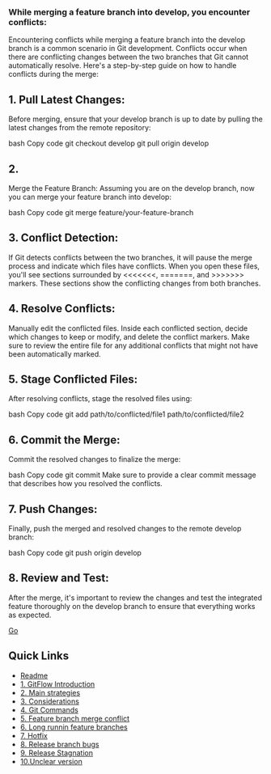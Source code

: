 ### While merging a feature branch into develop, you encounter conflicts: 

Encountering conflicts while merging a feature branch into the develop branch is a common scenario in Git development. Conflicts occur when there are conflicting changes between the two branches that Git cannot automatically resolve. Here's a step-by-step guide on how to handle conflicts during the merge:

## 1. Pull Latest Changes: 

Before merging, ensure that your develop branch is up to date by pulling the latest changes from the remote repository:

bash
Copy code
git checkout develop
git pull origin develop

## 2. 

Merge the Feature Branch: Assuming you are on the develop branch, now you can merge your feature branch into develop:

bash
Copy code
git merge feature/your-feature-branch

## 3. Conflict Detection: 

If Git detects conflicts between the two branches, it will pause the merge process and indicate which files have conflicts. When you open these files, you'll see sections surrounded by <<<<<<<, =======, and >>>>>>> markers. These sections show the conflicting changes from both branches.

## 4. Resolve Conflicts:

Manually edit the conflicted files. Inside each conflicted section, decide which changes to keep or modify, and delete the conflict markers.
Make sure to review the entire file for any additional conflicts that might not have been automatically marked.

## 5. Stage Conflicted Files: 

After resolving conflicts, stage the resolved files using:

bash
Copy code
git add path/to/conflicted/file1 path/to/conflicted/file2

## 6. Commit the Merge: 
Commit the resolved changes to finalize the merge:

bash
Copy code
git commit
Make sure to provide a clear commit message that describes how you resolved the conflicts.

## 7. Push Changes:
Finally, push the merged and resolved changes to the remote develop branch:

bash
Copy code
git push origin develop

## 8. Review and Test:

After the merge, it's important to review the changes and test the integrated feature thoroughly on the develop branch to ensure that everything works as expected.

[Go](long-runninFeatureBranches.md)

## Quick Links

- [Readme](../readme.md)
- [1. GitFlow Introduction](Git-Flow-Introduction.md)
- [2. Main strategies](Main-strategies.md)
- [3. Considerations](considerations.md)
- [4. Git Commands](Git-Commands.md)
- [5. Feature branch merge conflict](featureBranchMergeConflict.md)
- [6. Long runnin feature branches](long-runninFeatureBranches.md)
- [7. Hotfix](mergingHotFixintoDevelo.md)
- [8. Release branch bugs](releaseBranchBugs.md)
- [9. Release Stagnation](releaseStagnation.md)
- [10.Unclear version](unclearVersioning.md)